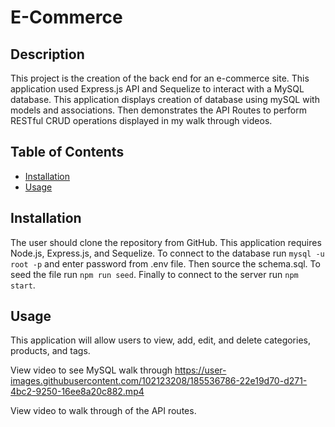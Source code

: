 # E-Commerce

## Description 
This project is the creation of the back end for an e-commerce site. This application used Express.js API and Sequelize to interact with a MySQL database. This application displays creation of database using mySQL with models and associations. Then demonstrates the API Routes to perform RESTful CRUD operations displayed in my walk through videos.

## Table of Contents
* [Installation](#installation)
* [Usage](#usage)

## Installation 
The user should clone the repository from GitHub. This application requires Node.js, Express.js, and Sequelize. To connect to the database run `mysql -u root -p` and enter password from .env file. Then source the schema.sql. To seed the file run `npm run seed`. Finally to connect to the server run `npm start`. 

## Usage 
This application will allow users to view, add, edit, and delete categories, products, and tags.

View video to see MySQL walk through
[
https://user-images.githubusercontent.com/102123208/185536786-22e19d70-d271-4bc2-9250-16ee8a20c882.mp4
](https://drive.google.com/file/d/18sK-yRKFtUk5sikDzyDlzh3Hs3WiPiV5/view?usp=sharing)

View video to walk through of the API routes.
